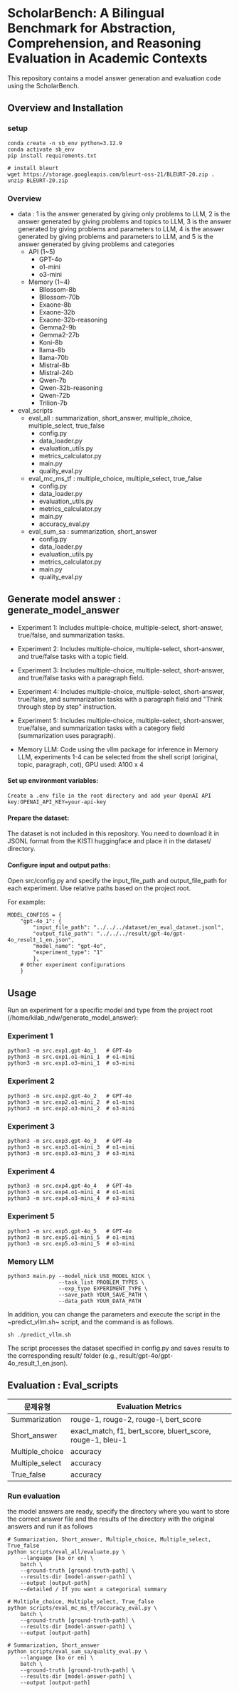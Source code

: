 # ScholarBench: A Bilingual Benchmark for Abstraction, Comprehension, and Reasoning Evaluation in Academic Contexts
This repository contains a model answer generation and evaluation code using the ScholarBench.

## Overview and Installation

### setup

    conda create -n sb_env python=3.12.9
    conda activate sb_env
    pip install requirements.txt
     
    # install bleurt
    wget https://storage.googleapis.com/bleurt-oss-21/BLEURT-20.zip .
    unzip BLEURT-20.zip

### Overview
- data : 1 is the answer generated by giving only problems to LLM, 2 is the answer generated by giving problems and topics to LLM, 3 is the answer generated by giving problems and parameters to LLM, 4 is the answer generated by giving problems and parameters to LLM, and 5 is the answer generated by giving problems and categories
    - API (1~5) 
        - GPT-4o 
        - o1-mini
        - o3-mini
    - Memory (1~4)
        - Bllossom-8b
        - Bllossom-70b
        - Exaone-8b
        - Exaone-32b
        - Exaone-32b-reasoning
        - Gemma2-9b
        - Gemma2-27b
        - Koni-8b
        - llama-8b
        - llama-70b
        - Mistral-8b
        - Mistral-24b
        - Qwen-7b
        - Qwen-32b-reasoning
        - Qwen-72b
        - Trilion-7b
- eval_scripts
    - eval_all : summarization, short_answer, multiple_choice, multiple_select, true_false
        - config.py
        - data_loader.py
        - evaluation_utils.py
        - metrics_calculator.py
        - main.py
        - quality_eval.py
    - eval_mc_ms_tf : multiple_choice, multiple_select, true_false
        - config.py
        - data_loader.py
        - evaluation_utils.py
        - metrics_calculator.py
        - main.py
        - accuracy_eval.py
    - eval_sum_sa : summarization, short_answer
        - config.py
        - data_loader.py
        - evaluation_utils.py
        - metrics_calculator.py
        - main.py
        - quality_eval.py



## Generate model answer : generate_model_answer

- Experiment 1: Includes multiple-choice, multiple-select, short-answer, true/false, and summarization tasks.
  
- Experiment 2: Includes multiple-choice, multiple-select, short-answer, and true/false tasks with a topic field.

- Experiment 3: Includes multiple-choice, multiple-select, short-answer, and true/false tasks with a paragraph field.

- Experiment 4: Includes multiple-choice, multiple-select, short-answer, true/false, and summarization tasks with a paragraph field and "Think through step by step" instruction.

- Experiment 5: Includes multiple-choice, multiple-select, short-answer, true/false, and summarization tasks with a category field (summarization uses paragraph).

- Memory LLM: Code using the vllm package for inference in Memory LLM, experiments 1-4 can be selected from the shell script (original, topic, paragraph, cot), GPU used: A100 x 4


#### Set up environment variables:

    Create a .env file in the root directory and add your OpenAI API key:OPENAI_API_KEY=your-api-key

#### Prepare the dataset:

The dataset is not included in this repository. You need to download it in JSONL format from the KISTI huggingface and place it in the dataset/ directory.

#### Configure input and output paths:

Open src/config.py and specify the input_file_path and output_file_path for each experiment. Use relative paths based on the project root.

For example:

    MODEL_CONFIGS = {
        "gpt-4o_1": {
            "input_file_path": "../../../dataset/en_eval_dataset.jsonl",
            "output_file_path": "../../../result/gpt-4o/gpt-4o_result_1_en.json",
            "model_name": "gpt-4o",
            "experiment_type": "1"
            },
        # Other experiment configurations
        }


## Usage
Run an experiment for a specific model and type from the project root (/home/kilab_ndw/generate_model_answer):
### Experiment 1

    python3 -m src.exp1.gpt-4o_1   # GPT-4o
    python3 -m src.exp1.o1-mini_1  # o1-mini
    python3 -m src.exp1.o3-mini_1  # o3-mini

### Experiment 2
    python3 -m src.exp2.gpt-4o_2   # GPT-4o
    python3 -m src.exp2.o1-mini_2  # o1-mini
    python3 -m src.exp2.o3-mini_2  # o3-mini

### Experiment 3
    python3 -m src.exp3.gpt-4o_3   # GPT-4o
    python3 -m src.exp3.o1-mini_3  # o1-mini
    python3 -m src.exp3.o3-mini_3  # o3-mini

### Experiment 4
    python3 -m src.exp4.gpt-4o_4   # GPT-4o
    python3 -m src.exp4.o1-mini_4  # o1-mini
    python3 -m src.exp4.o3-mini_4  # o3-mini

### Experiment 5
    python3 -m src.exp5.gpt-4o_5   # GPT-4o
    python3 -m src.exp5.o1-mini_5  # o1-mini
    python3 -m src.exp5.o3-mini_5  # o3-mini

### Memory LLM
    python3 main.py --model_nick USE_MODEL_NICK \
                    --task_list PROBLEM_TYPES \
                    --exp_type EXPERIMENT_TYPE \
                    --save_path YOUR_SAVE_PATH \
                    --data_path YOUR_DATA_PATH

In addition, you can change the parameters and execute the script in the ~predict_vllm.sh~ script, and the command is as follows.

    sh ./predict_vllm.sh


The script processes the dataset specified in config.py and saves results to the corresponding result/ folder (e.g., result/gpt-4o/gpt-4o_result_1_en.json).

## Evaluation : Eval_scripts

| 문제유형   |  Evaluation Metrics      |
|-------------------|-----------------------------|
| Summarization   | rouge-1, rouge-2, rouge-l, bert_score  |
| Short_answer   | exact_match, f1, bert_score, bluert_score, rouge-1, bleu-1    |
| Multiple_choice         | accuracy |
| Multiple_select      |   accuracy  |
| True_false      | accuracy  |

### Run evaluation
the model answers are ready, specify the directory where you want to store the correct answer file and the results of the directory with the original answers and run it as follows

    # Summarization, Short_answer, Multiple_choice, Multiple_select, True_false
    python scripts/eval_all/evaluate.py \
        --language [ko or en] \
        batch \
        --ground-truth [ground-truth-path] \
        --results-dir [model-answer-path] \
        --output [output-path]
        --detailed / If you want a categorical summary

    # Multiple_choice, Multiple_select, True_false
    python scripts/eval_mc_ms_tf/accuracy_eval.py \
        batch \
        --ground-truth [ground-truth-path] \
        --results-dir [model-answer-path] \
        --output [output-path]
    
    # Summarization, Short_answer
    python scripts/eval_sum_sa/quality_eval.py \
        --language [ko or en] \
        batch \
        --ground-truth [ground-truth-path] \
        --results-dir [model-answer-path] \
        --output [output-path]
